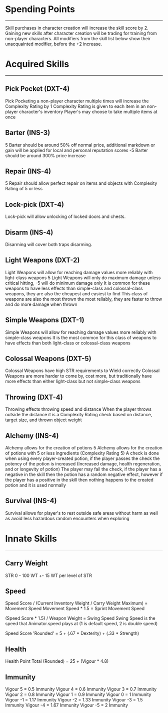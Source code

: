 # Spending Points
---
Skill purchases in character creation will increase the skill score by 2. Gaining new skills after character creation will be trading for training from non-player characters. All modifiers from the skill list below show their unacquainted modifier, before the +2 increase.

# Acquired Skills
---
## Pick Pocket (DXT-4)
Pick Pocketing a non-player character multiple times will increase the Complexity Rating by 1
Complexity Rating is given to each item in an non-player character's inventory
Player's may choose to take multiple items at once

## Barter (INS-3)
5 Barter should be around 50% off normal price, additional markdown or gain will be applied for local and personal reputation scores
-5 Barter should be around 300% price increase

## Repair (INS-4)
5 Repair should allow perfect repair on items and objects with Complexity Rating of 5 or less

## Lock-pick (DXT-4)
Lock-pick will allow unlocking of locked doors and chests.

## Disarm (INS-4)
Disarming will cover both traps disarming.

## Light Weapons (DXT-2)
Light Weapons will allow for reaching damage values more reliably with light-class weapons
5 Light Weapons will only do maximum damage unless critical hitting, -5 will do minimum damage only
It is common for these weapons to have less effects than simple-class and colossal-class weapons, they are also the cheapest and easiest to find
This class of weapons are also the most thrown the most reliably, they are faster to throw and do more damage when thrown

## Simple Weapons (DXT-1)
Simple Weapons will allow for reaching damage values more reliably with simple-class weapons
It is the most common for this class of weapons to have effects than both light-class or colossal-class weapons

## Colossal Weapons (DXT-5)
Colossal Weapons have high STR requirements to Wield correctly
Colossal Weapons are more harder to come by, cost more, but traditionally have more effects than either light-class but not simple-class weapons

## Throwing (DXT-4)
Throwing effects throwing speed and distance
When the player throws outside the distance it is a Complexity Rating check based on distance, target size, and thrown object weight

## Alchemy (INS-4)
Alchemy allows for the creation of potions
5 Alchemy allows for the creation of potions with 5 or less ingredients (Complexity Rating 5)
A check is done when using every player-created potion, if the player passes the check the potency of the potion is increased (Increased damage, health regeneration, and or longevity of potion)
The player may fail the check, if the player has a negative in the skill then the potion has a random negative effect, however if the player has a positive in the skill then nothing happens to the created potion and it is used normally

## Survival (INS-4)
Survival allows for player's to rest outside safe areas without harm as well as avoid less hazardous random encounters when exploring

# Innate Skills
---
## Carry Weight
STR 0 - 100 WT
+- 15 WT per level of STR

## Speed
Speed Score / (Current Inventory Weight / Carry Weight Maximum) = Movement Speed
Movement Speed * 1.5 = Sprint Movement Speed

(Speed Score * 1.5) / Weapon Weight = Swing Speed
Swing Speed is the speed that Animator.speed plays at (1 is default speed, 2 is double speed)

Speed Score 'Rounded' = 5 + (.67 * Dexterity) + (.33 * Strength)

## Health
Health Point Total (Rounded) = 25 + (Vigour * 4.8)

## Immunity
Vigour 5 = 0.5 Immunity
Vigour 4 = 0.6 Immunity
Vigour 3 = 0.7 Immunity
Vigour 2 = 0.8 Immunity
Vigour 1 = 0.9 Immunity
Vigour 0 = 1 Immunity
Vigour -1 = 1.17 Immunity
Vigour -2 = 1.33 Immunity
Vigour -3 = 1.5 Immunity
Vigour -4 = 1.67 Immunity
Vigour -5 = 2 Immunity

